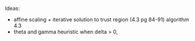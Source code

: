 Ideas:

- affine scaling + iterative solution to trust region (4.3 pg 84-91) algorithm 4.3
- theta and gamma heuristic when delta > 0, 
